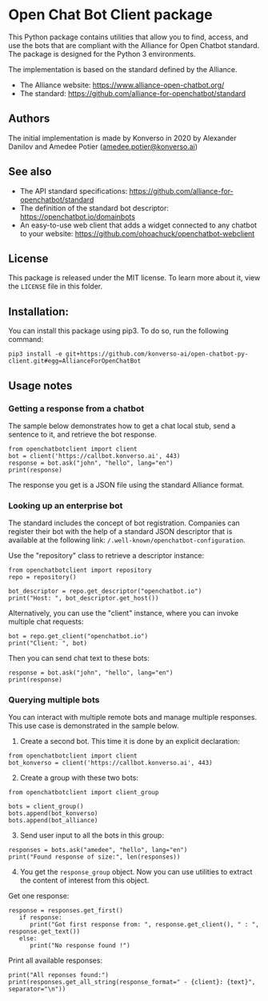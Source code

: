 # Open Chat Bot Client package
This Python package contains utilities that allow you to find, access, and use the bots that are compliant with the Alliance for Open Chatbot standard. The package is designed for the Python 3 environments.  

The implementation is based on the standard defined by the Alliance.  
- The Alliance website: <https://www.alliance-open-chatbot.org/>  
- The standard: <https://github.com/alliance-for-openchatbot/standard>  

## Authors
The initial implementation is made by Konverso in 2020 by Alexander Danilov and Amedee Potier (<amedee.potier@konverso.ai>)

## See also
- The API standard specifications: <https://github.com/alliance-for-openchatbot/standard>
- The definition of the standard bot descriptor: <https://openchatbot.io/domainbots>
- An easy-to-use web client that adds a widget connected to any chatbot to your website: <https://github.com/ohoachuck/openchatbot-webclient>

## License
This package is released under the MIT license. To learn more about it, view the `LICENSE` file in this folder.

## Installation: 
You can install this package using pip3. To do so, run the following command:

    pip3 install -e git+https://github.com/konverso-ai/open-chatbot-py-client.git#egg=AllianceForOpenChatBot

## Usage notes 

### Getting a response from a chatbot
The sample below demonstrates how to get a chat local stub, send a sentence to it, and retrieve the bot response. 

	from openchatbotclient import client 
	bot = client('https://callbot.konverso.ai', 443) 
	response = bot.ask("john", "hello", lang="en") 
	print(response) 

The response you get is a JSON file using the standard Alliance format.

### Looking up an enterprise bot
The standard includes the concept of bot registration. Companies can register their bot with the help of a standard JSON descriptor that is available at the following link: `/.well-known/openchatbot-configuration`.   

Use the "repository" class to retrieve a descriptor instance:

    from openchatbotclient import repository
    repo = repository()

    bot_descriptor = repo.get_descriptor("openchatbot.io")
    print("Host: ", bot_descriptor.get_host())

Alternatively, you can use the "client" instance, where you can invoke multiple chat requests:

    bot = repo.get_client("openchatbot.io")
    print("Client: ", bot)

Then you can send chat text to these bots:

    response = bot.ask("john", "hello", lang="en")
    print(response)

### Querying multiple bots

You can interact with multiple remote bots and manage multiple responses. This use case is demonstrated in the sample below. 

1. Create a second bot. This time it is done by an explicit declaration:

```
from openchatbotclient import client
bot_konverso = client('https://callbot.konverso.ai', 443)
```

2. Create a group with these two bots:

``` 
from openchatbotclient import client_group

bots = client_group()
bots.append(bot_konverso)
bots.append(bot_alliance)
```

3. Send user input to all the bots in this group:

```
responses = bots.ask("amedee", "hello", lang="en")
print("Found response of size:", len(responses))
```

4. You get the `response_group` object. Now you can use utilities to extract the content of interest from this object.

Get one response:

```
response = responses.get_first()
   if response:
      print("Got first response from: ", response.get_client(), " : ", response.get_text())
   else:
      print("No response found !")
```

Print all available responses:
```
print("All reponses found:")
print(responses.get_all_string(response_format=" - {client}: {text}", separator="\n"))
```
